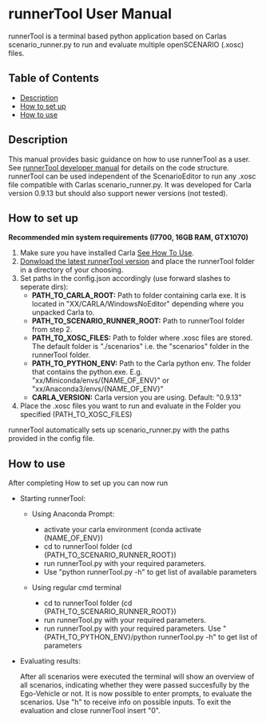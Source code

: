 # runnerTool User Manual

runnerTool is a terminal based python application based on Carlas scenario_runner.py to run and evaluate multiple openSCENARIO (.xosc) files.

## Table of Contents

- [Description](#description)
- [How to set up](#how-to-set-up)
- [How to use](#how-to-use)

## Description

This manual provides basic guidance on how to use runnerTool as a user. See [runnerTool developer manual](https://github.com/jodi106/AI_Testing_Simulator/blob/main/Developer-Documentation/runnerTool_Developer_Documentation.md) for details on the code structure.
runnerTool can be used independent of the ScenarioEditor to run any .xosc file compatible with Carlas scenario_runner.py. It was developed for Carla version 0.9.13 but should also support newer versions (not tested).

## How to set up

**Recommended min system requirements (I7700, 16GB RAM, GTX1070)**

1. Make sure you have installed Carla [See How To Use](https://github.com/jodi106/AI_Testing_Simulator#how-to-setup).
2. [Donwload the latest runnerTool version](https://github.com/jodi106/AI_Testing_Simulator/releases) and place the runnerTool folder in a directory of your choosing.
3. Set paths in the config.json accordingly (use forward slashes to seperate dirs):
   * **PATH_TO_CARLA_ROOT:** Path to folder containing carla exe. It is located in "XX/CARLA/WindowsNoEditor" depending where you unpacked Carla to.
   * **PATH_TO_SCENARIO_RUNNER_ROOT:** Path to runnerTool folder from step 2.
   * **PATH_TO_XOSC_FILES:** Path to folder where .xosc files are stored. The default folder is "./scenarios" i.e. the "scenarios" folder in the runnerTool folder.
   * **PATH_TO_PYTHON_ENV:** Path to the Carla python env. The folder that contains the python.exe. E.g. "xx/Miniconda/envs/{NAME_OF_ENV}" or "xx/Anaconda3/envs/{NAME_OF_ENV}"
   * **CARLA_VERSION:** Carla version you are using. Default: "0.9.13"
4. Place the .xosc files you want to run and evaluate in the Folder you specified (PATH_TO_XOSC_FILES)

runnerTool automatically sets up scenario_runner.py with the paths provided in the config file.

## How to use

After completing How to set up you can now run 

* Starting runnerTool:

  * Using Anaconda Prompt:
     * activate your carla environment (conda activate {NAME_OF_ENV})
     * cd to runnerTool folder (cd {PATH_TO_SCENARIO_RUNNER_ROOT})
     * run runnerTool.py with your required parameters.   
     * Use "python runnerTool.py -h" to get list of available parameters

  * Using regular cmd terminal
     * cd to runnerTool folder (cd {PATH_TO_SCENARIO_RUNNER_ROOT})
     * run runnerTool.py with your required parameters.
     * run runnerTool.py with your required parameters. Use "{PATH_TO_PYTHON_ENV}/python runnerTool.py -h" to get list of parameters

* Evaluating results:

  After all scenarios were executed the terminal will show an overview of all scenarios, indicating whether they were passed succesfully by the Ego-Vehicle or not. 
  It is now possible to enter prompts, to evaluate the scenarios. Use "h" to receive info on possible inputs. To exit the evaluation and close runnerTool insert "0".
